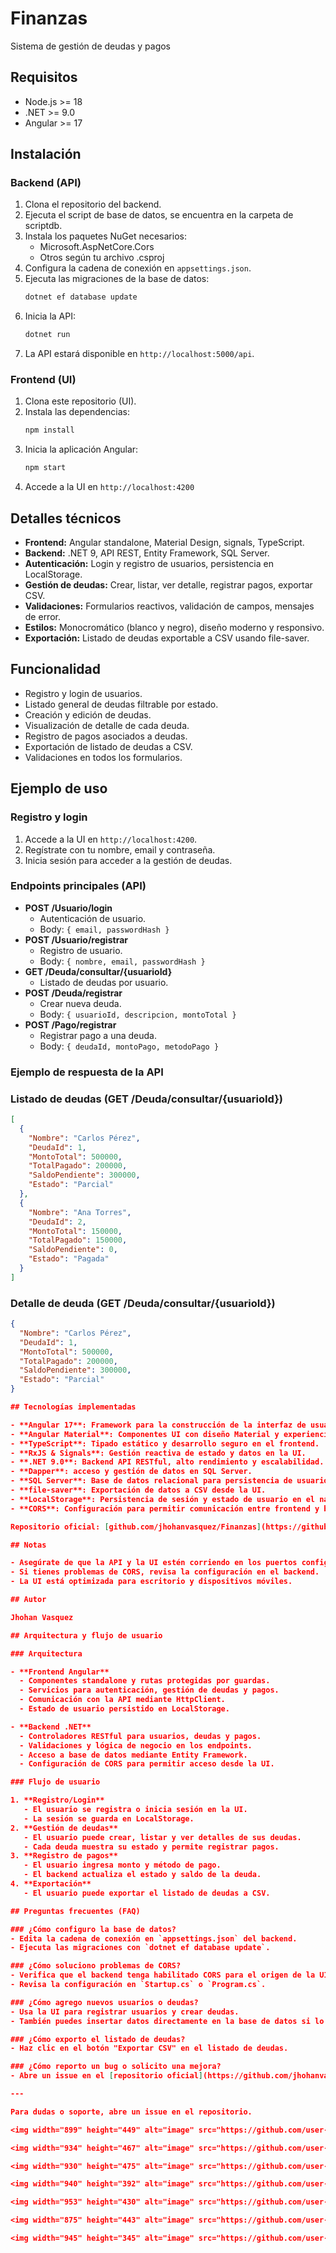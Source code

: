 # Finanzas

Sistema de gestión de deudas y pagos

## Requisitos

- Node.js >= 18
- .NET >= 9.0
- Angular >= 17

## Instalación

### Backend (API)
1. Clona el repositorio del backend.
2. Ejecuta el script de base de datos, se encuentra en la carpeta de scriptdb.
3. Instala los paquetes NuGet necesarios:
   - Microsoft.AspNetCore.Cors
   - Otros según tu archivo .csproj
4. Configura la cadena de conexión en `appsettings.json`.
5. Ejecuta las migraciones de la base de datos:
   ```bash
   dotnet ef database update
   ```
6. Inicia la API:
   ```bash
   dotnet run
   ```
7. La API estará disponible en `http://localhost:5000/api`.

### Frontend (UI)
1. Clona este repositorio (UI).
2. Instala las dependencias:
   ```bash
   npm install
   ```
3. Inicia la aplicación Angular:
   ```bash
   npm start
   ```
4. Accede a la UI en `http://localhost:4200`

## Detalles técnicos

- **Frontend:** Angular standalone, Material Design, signals, TypeScript.
- **Backend:** .NET 9, API REST, Entity Framework, SQL Server.
- **Autenticación:** Login y registro de usuarios, persistencia en LocalStorage.
- **Gestión de deudas:** Crear, listar, ver detalle, registrar pagos, exportar CSV.
- **Validaciones:** Formularios reactivos, validación de campos, mensajes de error.
- **Estilos:** Monocromático (blanco y negro), diseño moderno y responsivo.
- **Exportación:** Listado de deudas exportable a CSV usando file-saver.

## Funcionalidad

- Registro y login de usuarios.
- Listado general de deudas filtrable por estado.
- Creación y edición de deudas.
- Visualización de detalle de cada deuda.
- Registro de pagos asociados a deudas.
- Exportación de listado de deudas a CSV.
- Validaciones en todos los formularios.

## Ejemplo de uso

### Registro y login
1. Accede a la UI en `http://localhost:4200`.
2. Regístrate con tu nombre, email y contraseña.
3. Inicia sesión para acceder a la gestión de deudas.

### Endpoints principales (API)

- **POST /Usuario/login**
  - Autenticación de usuario.
  - Body: `{ email, passwordHash }`
- **POST /Usuario/registrar**
  - Registro de usuario.
  - Body: `{ nombre, email, passwordHash }`
- **GET /Deuda/consultar/{usuarioId}**
  - Listado de deudas por usuario.
- **POST /Deuda/registrar**
  - Crear nueva deuda.
  - Body: `{ usuarioId, descripcion, montoTotal }`
- **POST /Pago/registrar**
  - Registrar pago a una deuda.
  - Body: `{ deudaId, montoPago, metodoPago }`

### Ejemplo de respuesta de la API

### Listado de deudas (GET /Deuda/consultar/{usuarioId})
```json
[
  {
    "Nombre": "Carlos Pérez",
    "DeudaId": 1,
    "MontoTotal": 500000,
    "TotalPagado": 200000,
    "SaldoPendiente": 300000,
    "Estado": "Parcial"
  },
  {
    "Nombre": "Ana Torres",
    "DeudaId": 2,
    "MontoTotal": 150000,
    "TotalPagado": 150000,
    "SaldoPendiente": 0,
    "Estado": "Pagada"
  }
]
```

### Detalle de deuda (GET /Deuda/consultar/{usuarioId})
```json
{
  "Nombre": "Carlos Pérez",
  "DeudaId": 1,
  "MontoTotal": 500000,
  "TotalPagado": 200000,
  "SaldoPendiente": 300000,
  "Estado": "Parcial"
}

## Tecnologías implementadas

- **Angular 17**: Framework para la construcción de la interfaz de usuario moderna y responsiva.
- **Angular Material**: Componentes UI con diseño Material y experiencia de usuario optimizada.
- **TypeScript**: Tipado estático y desarrollo seguro en el frontend.
- **RxJS & Signals**: Gestión reactiva de estado y datos en la UI.
- **.NET 9.0**: Backend API RESTful, alto rendimiento y escalabilidad.
- **Dapper**: acceso y gestión de datos en SQL Server.
- **SQL Server**: Base de datos relacional para persistencia de usuarios, deudas y pagos.
- **file-saver**: Exportación de datos a CSV desde la UI.
- **LocalStorage**: Persistencia de sesión y estado de usuario en el navegador.
- **CORS**: Configuración para permitir comunicación entre frontend y backend.

Repositorio oficial: [github.com/jhohanvasquez/Finanzas](https://github.com/jhohanvasquez/Finanzas)

## Notas

- Asegúrate de que la API y la UI estén corriendo en los puertos configurados.
- Si tienes problemas de CORS, revisa la configuración en el backend.
- La UI está optimizada para escritorio y dispositivos móviles.

## Autor

Jhohan Vasquez

## Arquitectura y flujo de usuario

### Arquitectura

- **Frontend Angular**
  - Componentes standalone y rutas protegidas por guardas.
  - Servicios para autenticación, gestión de deudas y pagos.
  - Comunicación con la API mediante HttpClient.
  - Estado de usuario persistido en LocalStorage.

- **Backend .NET**
  - Controladores RESTful para usuarios, deudas y pagos.
  - Validaciones y lógica de negocio en los endpoints.
  - Acceso a base de datos mediante Entity Framework.
  - Configuración de CORS para permitir acceso desde la UI.

### Flujo de usuario

1. **Registro/Login**
   - El usuario se registra o inicia sesión en la UI.
   - La sesión se guarda en LocalStorage.
2. **Gestión de deudas**
   - El usuario puede crear, listar y ver detalles de sus deudas.
   - Cada deuda muestra su estado y permite registrar pagos.
3. **Registro de pagos**
   - El usuario ingresa monto y método de pago.
   - El backend actualiza el estado y saldo de la deuda.
4. **Exportación**
   - El usuario puede exportar el listado de deudas a CSV.

## Preguntas frecuentes (FAQ)

### ¿Cómo configuro la base de datos?
- Edita la cadena de conexión en `appsettings.json` del backend.
- Ejecuta las migraciones con `dotnet ef database update`.

### ¿Cómo soluciono problemas de CORS?
- Verifica que el backend tenga habilitado CORS para el origen de la UI.
- Revisa la configuración en `Startup.cs` o `Program.cs`.

### ¿Cómo agrego nuevos usuarios o deudas?
- Usa la UI para registrar usuarios y crear deudas.
- También puedes insertar datos directamente en la base de datos si lo requieres.

### ¿Cómo exporto el listado de deudas?
- Haz clic en el botón "Exportar CSV" en el listado de deudas.

### ¿Cómo reporto un bug o solicito una mejora?
- Abre un issue en el [repositorio oficial](https://github.com/jhohanvasquez/Finanzas).

---

Para dudas o soporte, abre un issue en el repositorio.

<img width="899" height="449" alt="image" src="https://github.com/user-attachments/assets/e8bf554f-6ca5-418b-a7b6-d8f7b9bc8343" />

<img width="934" height="467" alt="image" src="https://github.com/user-attachments/assets/66b53ba0-17cb-41a3-a232-caa51c35ba68" />

<img width="930" height="475" alt="image" src="https://github.com/user-attachments/assets/0be627be-5500-4dcf-890c-4ff9f5f48b3e" />

<img width="940" height="392" alt="image" src="https://github.com/user-attachments/assets/b09f97d4-04c1-41ae-927e-906881daf8ed" />

<img width="953" height="430" alt="image" src="https://github.com/user-attachments/assets/3f462845-68e8-4f4b-9a0c-3433a79783f8" />

<img width="875" height="443" alt="image" src="https://github.com/user-attachments/assets/f54070ec-8184-493b-a9ba-23503693f68d" />

<img width="945" height="345" alt="image" src="https://github.com/user-attachments/assets/7e07968e-0bd9-4fb2-9101-6d05f63ce233" />



